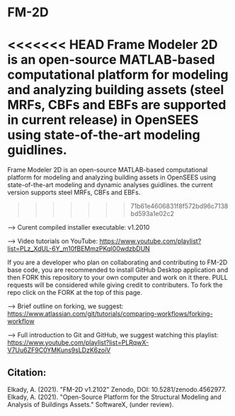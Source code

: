 # FM-2D
<<<<<<< HEAD
Frame Modeler 2D is an open-source MATLAB-based computational platform for modeling and analyzing building assets (steel MRFs, CBFs and EBFs are supported in current release) in OpenSEES using state-of-the-art modeling guidlines.
=======
Frame Modeler 2D is an open-source MATLAB-based computational platform for modeling and analyzing building assets in OpenSEES using state-of-the-art modeling and dynamic analyses guidlines. the current version supports steel MRFs, CBFs and EBFs.
>>>>>>> 71b61e4606831f8f572bd96c7138bd593a1e02c2

--> Curent compiled installer executable: v1.2010

--> Video tutorials on YouTube: https://www.youtube.com/playlist?list=PLz_XdUL-6Y_m10fBEMmzPKqI00wdzbDUN

If you are a developer who plan on collaborating and contributing to FM-2D base code, you are recommended to install GitHub Desktop application and then FORK this repository to your own computer and work on it there. PULL requests will be considered while giving credit to contributers. To fork the repo click on the FORK at the top of this page.

--> Brief outline on forking, we suggest: https://www.atlassian.com/git/tutorials/comparing-workflows/forking-workflow

--> Full introduction to Git and GitHub, we suggest watching this playlist: https://www.youtube.com/playlist?list=PLRqwX-V7Uu6ZF9C0YMKuns9sLDzK6zoiV

Citation:
---------
Elkady, A. (2021). "FM-2D v1.2102" Zenodo, DOI: 10.5281/zenodo.4562977.
Elkady, A. (2021). "Open-Source Platform for the Structural Modeling and Analysis of Buildings Assets." SoftwareX, (under review).
